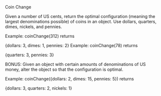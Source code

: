 Coin Change

Given a number of US cents, return the optimal configuration (meaning the largest denominations possible) of coins in an object. Use dollars, quarters, dimes, nickels, and pennies.

Example: coinChange(312) returns 

{dollars: 3, dimes: 1, pennies: 2}
Example: coinChange(78) returns 

{quarters: 3, pennies: 3}

BONUS: Given an object with certain amounts of denominations of US money, alter the object so that the configuration is optimal.

Example: coinChange({dollars: 2, dimes: 15, pennies: 5}) returns

{dollars: 3, quarters: 2, nickels: 1}